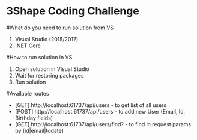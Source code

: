 # 3Shape Coding Challenge

#What do you need to run solution from VS
1. Visual Studio (2015/2017)
2. .NET Core

#How to run solution in VS
1. Open solution in Visual Studio
2. Wait for restoring packages
3. Run solution

#Available routes
* [GET] http://localhost:61737/api/users - to get list of all users
* [POST] http://localhost:61737/api/users - to add new User (Email, Id, Birthday fields)
* [GET] http://localhost:61737/api/users/find? - to find in request params by [id|email|todate]